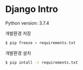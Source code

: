 # Django Intro

Python version: 3.7.4

개발환경 저장
```bash
$ pip freeze > requirements.txt
```

개발환경 설치
```bash
$ pip intall -r requirements.txt
```

